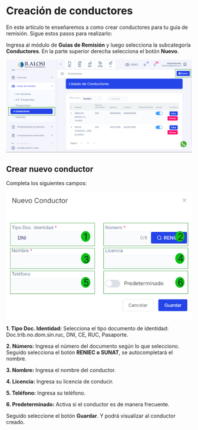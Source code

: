 # Creación de conductores

En este artículo te enseñaremos a como crear conductores para tu guía de remisión. Sigue estos pasos para realizarlo:

Ingresa al módulo de **Guias de Remisión** y luego selecciona la subcategoría **Conductores**. En la parte superior derecha selecciona el botón **Nuevo**.

![Alt text](img/moduloconductor.jpg)

## Crear nuevo conductor

Completa los siguientes campos:

![Alt text](img/moduloconductor2.jpg)

**1. Tipo Doc. Identidad:** Selecciona el tipo documento de identidad: Doc.trib.no.dom.sin.ruc, DNI, CE, RUC, Pasaporte.

**2. Número:** Ingresa el número del documento según lo que selecciono. Seguido selecciona el botón **RENIEC o SUNAT**, se autocompletará el nombre.

**3. Nombre:** Ingresa el nombre del conductor.

**4. Licencia:** Ingresa su licencia de conducir.

**5. Teléfono:** Ingresa su teléfono.

**6. Predeterminado:** Activa si el conductor es de manera frecuente.

Seguido seleccione el botón **Guardar**. Y podrá visualizar al conductor creado.

